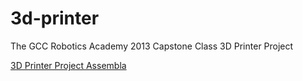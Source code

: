 3d-printer
==========

The GCC Robotics Academy 2013 Capstone Class 3D Printer Project

[3D Printer Project Assembla][Assembla]

[Assembla]: https://3dprinter.assembla.com/
